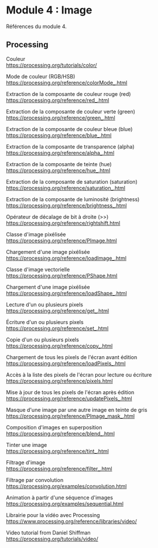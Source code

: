 # Module 4 : Image

Références du module 4.

## Processing

Couleur  
https://processing.org/tutorials/color/

Mode de couleur (RGB/HSB)  
https://processing.org/reference/colorMode_.html

Extraction de la composante de couleur rouge (red)  
https://processing.org/reference/red_.html

Extraction de la composante de couleur verte (green)  
https://processing.org/reference/green_.html

Extraction de la composante de couleur bleue (blue)  
https://processing.org/reference/blue_.html

Extraction de la composante de transparence (alpha)  
https://processing.org/reference/alpha_.html

Extraction de la composante de teinte (hue)  
https://processing.org/reference/hue_.html

Extraction de la composante de saturation (saturation)  
https://processing.org/reference/saturation_.html

Extraction de la composante de luminosité (brightness)  
https://processing.org/reference/brightness_.html

Opérateur de décalage de bit à droite (>>)  
https://processing.org/reference/rightshift.html

Classe d'image pixélisée  
https://processing.org/reference/PImage.html

Chargement d'une image pixélisée  
https://processing.org/reference/loadImage_.html

Classe d'image vectorielle  
https://processing.org/reference/PShape.html

Chargement d'une image pixélisée  
https://processing.org/reference/loadShape_.html

Lecture d'un ou plusieurs pixels  
https://processing.org/reference/get_.html

Écriture d'un ou plusieurs pixels  
https://processing.org/reference/set_.html

Copie d'un ou plusieurs pixels  
https://processing.org/reference/copy_.html

Chargement de tous les pixels de l'écran avant édition  
https://processing.org/reference/loadPixels_.html

Accès à la liste des pixels de l'écran pour lecture ou écriture  
https://processing.org/reference/pixels.html

Mise à jour de tous les pixels de l'écran après édition  
https://processing.org/reference/updatePixels_.html

Masque d'une image par une autre image en teinte de gris  
https://processing.org/reference/PImage_mask_.html

Composition d'images en superposition  
https://processing.org/reference/blend_.html

Tinter une image  
https://processing.org/reference/tint_.html

Filtrage d'image  
https://processing.org/reference/filter_.html

Filtrage par convolution  
https://processing.org/examples/convolution.html

Animation à partir d'une séquence d'images  
https://processing.org/examples/sequential.html

Librairie pour la vidéo avec Processing  
https://www.processing.org/reference/libraries/video/

Video tutorial from Daniel Shiffman  
https://processing.org/tutorials/video/
